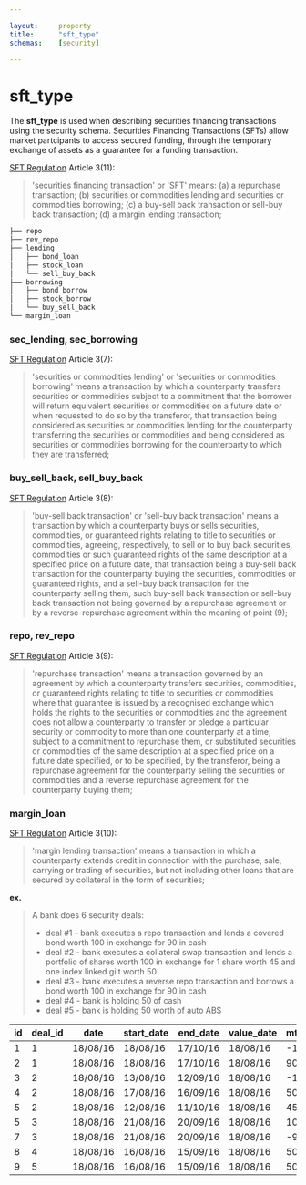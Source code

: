 ```yaml
---

layout:     property  
title:      "sft_type"  
schemas:    [security]  

---
```


# sft_type
The **sft_type** is used when describing securities financing transactions using the security schema. Securities Financing Transactions (SFTs) allow market partcipants to access secured funding, through the temporary exchange of assets as a guarantee for a funding transaction.

[SFT Regulation][sftr] Article 3(11):
> 'securities financing transaction' or 'SFT' means:
> (a) a repurchase transaction;
> (b) securities or commodities lending and securities or commodities borrowing;
> (c) a buy-sell back transaction or sell-buy back transaction;
> (d) a margin lending transaction;


```bash
├── repo
├── rev_repo
├── lending
│   ├── bond_loan
│   ├── stock_loan
│   └── sell_buy_back
├── borrowing
│   ├── bond_borrow
│   ├── stock_borrow
│   └── buy_sell_back
└── margin_loan
```


### sec_lending, sec_borrowing
[SFT Regulation][sftr] Article 3(7):
> 'securities or commodities lending' or 'securities or commodities borrowing' means a transaction by which a counterparty transfers securities or commodities subject to a commitment that the borrower will return equivalent securities or commodities on a future date or when requested to do so by the transferor, that transaction being considered as securities or commodities lending for the counterparty transferring the securities or commodities and being considered as securities or commodities borrowing for the counterparty to which they are transferred;

### buy_sell_back, sell_buy_back
[SFT Regulation][sftr] Article 3(8):
> 'buy-sell back transaction' or 'sell-buy back transaction' means a transaction by which a counterparty buys or sells securities, commodities, or guaranteed rights relating to title to securities or commodities, agreeing, respectively, to sell or to buy back securities, commodities or such guaranteed rights of the same description at a specified price on a future date, that transaction being a buy-sell back transaction for the counterparty buying the securities, commodities or guaranteed rights, and a sell-buy back transaction for the counterparty selling them, such buy-sell back transaction or sell-buy back transaction not being governed by a repurchase agreement or by a reverse-repurchase agreement within the meaning of point (9);

### repo, rev_repo
[SFT Regulation][sftr] Article 3(9):
> 'repurchase transaction' means a transaction governed by an agreement by which a counterparty transfers securities, commodities, or guaranteed rights relating to title to securities or commodities where that guarantee is issued by a recognised exchange which holds the rights to the securities or commodities and the agreement does not allow a counterparty to transfer or pledge a particular security or commodity to more than one counterparty at a time, subject to a commitment to repurchase them, or substituted securities or commodities of the same description at a specified price on a future date specified, or to be specified, by the transferor, being a repurchase agreement for the counterparty selling the securities or commodities and a reverse repurchase agreement for the counterparty buying them;

### margin_loan
[SFT Regulation][sftr] Article 3(10):
>'margin lending transaction' means a transaction in which a counterparty extends credit in connection with the purchase, sale, carrying or trading of securities, but not including other loans that are secured by collateral in the form of securities;


**ex.**
> A bank does 6 security deals:
> - deal #1 - bank executes a repo transaction and lends a covered bond worth 100 in exchange for 90 in cash
> - deal #2 - bank executes a collateral swap transaction and lends a portfolio of shares worth 100 in exchange for 1 share worth 45 and one index linked gilt worth 50
> - deal #3 - bank executes a reverse repo transaction and borrows a bond worth 100 in exchange for 90 in cash
> - deal #4 - bank is holding 50 of cash
> - deal #5 - bank is holding 50 worth of auto ABS


| id | deal_id | date     | start_date | end_date | value_date | mtm_dirty | sft_type     | type              | movement   | asset_liability |
|----|---------|----------|------------|----------|------------|-----------|--------------|-------------------|------------|-----------------|
| 1  | 1       | 18/08/16 | 18/08/16   | 17/10/16 | 18/08/16   | -100      | repo         | covered_bond      | asset      | asset           |
| 2  | 1       | 18/08/16 | 18/08/16   | 17/10/16 | 18/08/16   | 90        | repo         | covered_bond      | cash       | liability       |
| 3  | 2       | 18/08/16 | 13/08/16   | 12/09/16 | 18/08/16   | -100      | stock_loan   | share_agg         | asset      | asset           |
| 4  | 2       | 18/08/16 | 17/08/16   | 16/09/16 | 18/08/16   | 50        | stock_borrow | share             | asset      | liability       |
| 5  | 2       | 18/08/16 | 12/08/16   | 11/10/16 | 18/08/16   | 45        | bond_borrow  | index_linked_gilt | asset      | liability       |
| 5  | 3       | 18/08/16 | 21/08/16   | 20/09/16 | 18/08/16   | 100       | rev_repo     | bond              | asset      | liability       |
| 7  | 3       | 18/08/16 | 21/08/16   | 20/09/16 | 18/08/16   | -90       | rev_repo     | bond              | cash       | asset           |
| 8  | 4       | 18/08/16 | 16/08/16   | 15/09/16 | 18/08/16   | 50        |              | cash              | cash       | asset           |
| 9  | 5       | 18/08/16 | 16/08/16   | 15/09/16 | 18/08/16   | 50        |              | abs_auto          | asset      | asset           |

[sftr]: http://eur-lex.europa.eu/legal-content/EN/ALL/?uri=CELEX:32015R2365&qid=1466153681918
